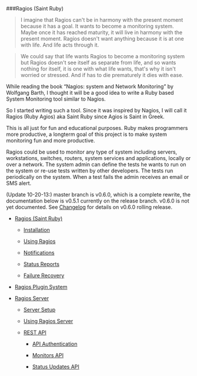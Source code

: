 ###Ragios (Saint Ruby) 

>I imagine that Ragios can't be in harmony with the present moment because it has a goal. It wants to become a monitoring system. Maybe once it has reached maturity, it will live in harmony with the present moment. Ragios doesn't want anything because it is at one with life. And life acts through it.

>We could say that life wants Ragios to become a monitoring system but Ragios doesn't see itself as separate from life, and so wants nothing for itself, it is one with what life wants, that's why it isn't worried or stressed. And if has to die prematurely it dies with ease.

While reading the book “Nagios: system and Network Monitoring” by Wolfgang Barth, I thought it will be a good idea to write a Ruby based System Monitoring tool similar to Nagios. 

So I started writing such a tool. Since it was inspired by Nagios, I will call it Ragios (Ruby Agios) aka Saint Ruby since Agios is Saint in Greek.

This is all just for fun and educational purposes. Ruby makes programmers more productive, a longterm goal of this project is to make system monitoring fun and more productive.

Ragios could be used to monitor any type of system including servers, workstations, switches, routers, system services and applications, locally or over a network. The system admin can define the tests he wants to run on the system or re-use tests written by other developers. The tests run periodically on the system. When a test fails the admin receives an email or SMS alert.

(Update 10-20-13:) master branch is v0.6.0, which is a complete rewrite, the documentation below is v0.5.1 currently on the release branch. v0.6.0 is not yet documented. See [Changelog](https://github.com/obi-a/Ragios/blob/master/Changelog.rdoc) for details on v0.6.0 rolling release. 

* [Ragios (Saint Ruby)](http://www.whisperservers.com/ragios/ragios-saint-ruby/)

   + [Installation](http://www.whisperservers.com/ragios/ragios-saint-ruby/installation/)
   
   + [Using Ragios](http://www.whisperservers.com/ragios/ragios-saint-ruby/using-ragios/)
   
   + [Notifications](http://www.whisperservers.com/ragios/ragios-saint-ruby/notifications/)
   
   + [Status Reports](http://www.whisperservers.com/ragios/ragios-saint-ruby/status-reports/)
   
   + [Failure Recovery](http://www.whisperservers.com/ragios/ragios-saint-ruby/adding-failure-recovery-code-to-monitors/) 
   
* [Ragios Plugin System](http://www.whisperservers.com/ragios/ragios-plugin-system/)

* [Ragios Server](http://www.whisperservers.com/ragios/ragios-server/)

   + [Server Setup](http://www.whisperservers.com/ragios/server-setup/)
   
   + [Using Ragios Server](http://www.whisperservers.com/ragios/usage/)
   
   + [REST API](http://www.whisperservers.com/ragios/ragios-rest-api/)

     * [API Authentication](http://www.whisperservers.com/ragios/api-authentication/) 
   
     * [Monitors API](http://www.whisperservers.com/ragios/monitors-api/) 
     
     * [Status Updates API](http://www.whisperservers.com/ragios/status-updates-api/) 
    
